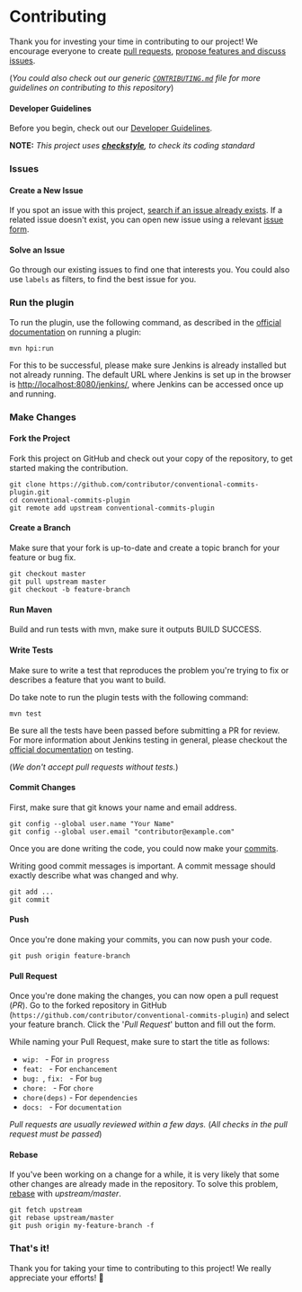 # Contributing

Thank you for investing your time in contributing to our project! We encourage everyone to create [pull requests](https://github.com/jenkinsci/conventional-commits-plugin/pulls), [propose features and discuss issues](https://github.com/jenkinsci/conventional-commits-plugin/issues).

(*You could also check out our generic [`CONTRIBUTING.md`](https://github.com/jenkinsci/.github/blob/master/CONTRIBUTING.md) file for more guidelines on contributing to this repository*)

#### Developer Guidelines

Before you begin, check out our [Developer Guidelines](https://www.jenkins.io/doc/developer/tutorial/prepare/).

**NOTE:** *This project uses [**checkstyle**](https://checkstyle.sourceforge.io/google_style.html), to check its coding standard*

### Issues

#### Create a New Issue

If you spot an issue with this project, [search if an issue already exists](https://github.com/jenkinsci/conventional-commits-plugin/issues). If a related issue doesn't exist, you can open new issue using a relevant [issue form](https://github.com/jenkinsci/conventional-commits-plugin/issues/new/choose).

#### Solve an Issue

Go through our existing issues to find one that interests you. You could also use `labels` as filters, to find the best issue for you.

### Run the plugin

To run the plugin, use the following command, as described in the [official documentation](https://www.jenkins.io/doc/developer/tutorial/run/) on running a plugin:
```shell
mvn hpi:run
```

For this to be successful, please make sure Jenkins is already installed but not already running. The default URL where Jenkins is set up in the browser is [http://localhost:8080/jenkins/](http://localhost:8080/jenkins/), where Jenkins can be accessed once up and running. 

### Make Changes

#### Fork the Project

Fork this project on GitHub and check out your copy of the repository, to get started making the contribution.

```shell
git clone https://github.com/contributor/conventional-commits-plugin.git
cd conventional-commits-plugin
git remote add upstream conventional-commits-plugin
```

#### Create a Branch

Make sure that your fork is up-to-date and create a topic branch for your feature or bug fix.

```shell
git checkout master
git pull upstream master
git checkout -b feature-branch
```

#### Run Maven

Build and run tests with mvn, make sure it outputs BUILD SUCCESS.

#### Write Tests

Make sure to write a test that reproduces the problem you're trying to fix or describes a feature that you want to build.

Do take note to run the plugin tests with the following command:
```shell
mvn test
```
Be sure all the tests have been passed before submitting a PR for review. For more information about Jenkins testing in general, please checkout the [official documentation](https://www.jenkins.io/doc/developer/testing/) on testing. 

(*We don't accept pull requests without tests.*)

#### Commit Changes

First, make sure that git knows your name and email address.

```shell
git config --global user.name "Your Name"
git config --global user.email "contributor@example.com"
```

Once you are done writing the code, you could now make your [commits](https://git-scm.com/docs/git-commit).

Writing good commit messages is important. A commit message should exactly describe what was changed and why.

```shell
git add ...
git commit
```

#### Push

Once you're done making your commits, you can now push your code.

```shell
git push origin feature-branch
```

#### Pull Request

Once you're done making the changes, you can now open a pull request (*PR*). Go to the forked repository in GitHub (`https://github.com/contributor/conventional-commits-plugin`) and select your feature branch. Click the '*Pull Request*' button and fill out the form.

While naming your Pull Request, make sure to start the title as follows:
* `wip: ` - For `in progress`
* `feat: ` - For `enchancement`
* `bug: `, `fix: ` - For `bug`
* `chore: ` - For `chore`
* `chore(deps)` - For `dependencies`
* `docs: ` - For `documentation`

*Pull requests are usually reviewed within a few days.* (*All checks in the pull request must be passed*)

#### Rebase

If you've been working on a change for a while, it is very likely that some other changes are already made in the repository. To solve this problem, [rebase](https://docs.github.com/en/get-started/using-git/about-git-rebase) with *upstream/master*.

```shell
git fetch upstream
git rebase upstream/master
git push origin my-feature-branch -f
```

### That's it!

Thank you for taking your time to contributing to this project! We really appreciate your efforts! 🚀
